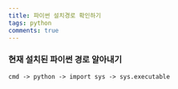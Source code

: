 ```yaml
---
title: 파이썬 설치경로 확인하기
tags: python
comments: true
---
```


### 현재 설치된 파이썬 경로 알아내기 ###

```
cmd -> python -> import sys -> sys.executable
```
